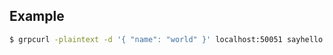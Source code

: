 ## Example

```bash
$ grpcurl -plaintext -d '{ "name": "world" }' localhost:50051 sayhello.Greeter.SayHello
```
